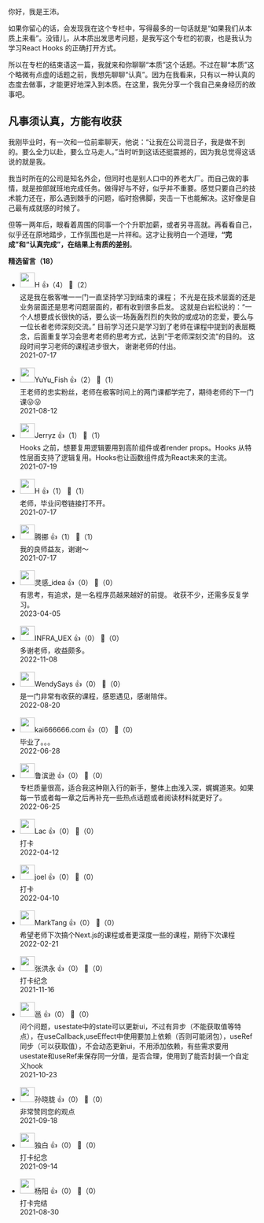 你好，我是王沛。

如果你留心的话，会发现我在这个专栏中，写得最多的一句话就是“如果我们从本质上来看”。没错儿，从本质出发思考问题，是我写这个专栏的初衷，也是我认为学习React Hooks 的正确打开方式。

所以在专栏的结束语这一篇，我就来和你聊聊“本质”这个话题。不过在聊“本质”这个略微有点虚的话题之前，我想先聊聊“认真”。因为在我看来，只有以一种认真的态度去做事，才能更好地深入到本质。在这里，我先分享一个我自己亲身经历的故事吧。

## 凡事须认真，方能有收获

我刚毕业时，有一次和一位前辈聊天，他说：“让我在公司混日子，我是做不到的。要么全力以赴，要么立马走人。”当时听到这话还挺震撼的，因为我总觉得这话说的就是我。

我当时所在的公司是知名外企，但同时也是别人口中的养老大厂。而自己做的事情，就是按部就班地完成任务。做得好与不好，似乎并不重要。感觉只要自己的技术能力还在，那么遇到棘手的问题，临时抱佛脚，突击一下也能解决。这好像是自己最有成就感的时候了。

但等一两年后，眼看着周围的同事一个个升职加薪，或者另寻高就。再看看自己，似乎还在原地踏步，工作氛围也是一片祥和。这才让我明白一个道理，**“完成”和“认真完成”，在结果上有质的差别**。
<div><strong>精选留言（18）</strong></div><ul>
<li><img src="https://static001.geekbang.org/account/avatar/00/1f/11/b1/4379e143.jpg" width="30px"><span>H</span> 👍（4） 💬（2）<div>这是我在极客唯一一门一直坚持学习到结束的课程；
不光是在技术层面的还是业务层面还是思考问题层面的，都有收到很多启发。
这就是白岩松说的：“一个人想要成长很快的话，要么谈一场轰轰烈烈的失败的或成功的恋爱，要么与一位长者老师深刻交流。”
目前学习还只是学习到了老师在课程中提到的表层概念，后面重复学习会思考老师的思考方式，达到“于老师深刻交流”的目的。
这段时间学习老师的课程进步很大，
谢谢老师的付出。</div>2021-07-17</li><br/><li><img src="https://static001.geekbang.org/account/avatar/00/1d/ab/d9/c5c02332.jpg" width="30px"><span>YuYu_Fish</span> 👍（2） 💬（1）<div>王老师的忠实粉丝，老师在极客时间上的两门课都学完了，期待老师的下一门课😜😜</div>2021-08-12</li><br/><li><img src="https://static001.geekbang.org/account/avatar/00/12/cd/94/0d44361e.jpg" width="30px"><span>Jerryz</span> 👍（1） 💬（1）<div>Hooks 之前，想要复用逻辑要用到高阶组件或者render props。Hooks 从特性层面支持了逻辑复用。Hooks也让函数组件成为React未来的主流。</div>2021-07-19</li><br/><li><img src="https://static001.geekbang.org/account/avatar/00/1f/11/b1/4379e143.jpg" width="30px"><span>H</span> 👍（1） 💬（1）<div>老师，毕业问卷链接打不开。</div>2021-07-17</li><br/><li><img src="https://static001.geekbang.org/account/avatar/00/0f/51/4d/0aceadde.jpg" width="30px"><span>腾挪</span> 👍（1） 💬（1）<div>我的良师益友，谢谢～</div>2021-07-17</li><br/><li><img src="https://static001.geekbang.org/account/avatar/00/12/c9/d5/b08a27ed.jpg" width="30px"><span>灵感_idea</span> 👍（0） 💬（0）<div>有思考，有追求，是一名程序员越来越好的前提。
收获不少，还需多反复学习。</div>2023-04-05</li><br/><li><img src="" width="30px"><span>INFRA_UEX</span> 👍（0） 💬（0）<div>多谢老师，收益颇多。</div>2022-11-08</li><br/><li><img src="https://static001.geekbang.org/account/avatar/00/0f/7e/48/05954ee2.jpg" width="30px"><span>WendySays</span> 👍（0） 💬（0）<div>是一门非常有收获的课程，感恩遇见，感谢陪伴。</div>2022-08-20</li><br/><li><img src="" width="30px"><span>kai666666.com</span> 👍（0） 💬（0）<div>毕业了。。。</div>2022-06-28</li><br/><li><img src="https://static001.geekbang.org/account/avatar/00/15/2d/32/43595745.jpg" width="30px"><span>鲁滨逊</span> 👍（0） 💬（0）<div>专栏质量很高，适合我这种刚入行的新手，整体上由浅入深，娓娓道来。如果每一节或者每一章之后再补充一些热点话题或者阅读材料就更好了。</div>2022-06-25</li><br/><li><img src="https://static001.geekbang.org/account/avatar/00/1a/96/9e/23722ac5.jpg" width="30px"><span>Lac</span> 👍（0） 💬（0）<div>打卡</div>2022-04-12</li><br/><li><img src="https://static001.geekbang.org/account/avatar/00/17/a8/1e/4ec85e24.jpg" width="30px"><span>joel</span> 👍（0） 💬（0）<div>打卡</div>2022-04-10</li><br/><li><img src="https://static001.geekbang.org/account/avatar/00/11/c9/79/68a73484.jpg" width="30px"><span>MarkTang</span> 👍（0） 💬（0）<div>希望老师下次搞个Next.js的课程或者更深度一些的课程，期待下次课程</div>2022-02-21</li><br/><li><img src="" width="30px"><span>张洪永</span> 👍（0） 💬（0）<div>打卡纪念</div>2021-11-16</li><br/><li><img src="https://static001.geekbang.org/account/avatar/00/29/06/13/f65c7b8b.jpg" width="30px"><span>邕</span> 👍（0） 💬（0）<div>问个问题，usestate中的state可以更新ui，不过有异步（不能获取值等特点），在useCallback,useEffect中使用要加上依赖（否则可能闭包），useRef同步（可以获取值），不会动态更新ui，不用添加依赖，有些需求要用usestate和useRef来保存同一分值，是否合理，使用到了能否封装一个自定义hook</div>2021-10-23</li><br/><li><img src="https://static001.geekbang.org/account/avatar/00/16/aa/61/d01028ad.jpg" width="30px"><span>孙晓胧</span> 👍（0） 💬（0）<div>非常赞同您的观点</div>2021-09-18</li><br/><li><img src="https://static001.geekbang.org/account/avatar/00/19/f1/73/6f7e3b35.jpg" width="30px"><span>独白</span> 👍（0） 💬（0）<div>打卡纪念</div>2021-09-14</li><br/><li><img src="https://static001.geekbang.org/account/avatar/00/17/42/12/928fa044.jpg" width="30px"><span>杨阳</span> 👍（0） 💬（0）<div>打卡完结</div>2021-08-30</li><br/>
</ul>